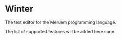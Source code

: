 # Winter
The text editor for the Meruem programming language.

The list of supported features will be added here soon.
